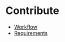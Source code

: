 # Contribute

* [Workflow](https://github.com/open-cooperative-ecosystem/docs/tree/bd8b2402f315f37cd3fd434075da9ddd8d3f7190/Contribute/team_workflow.md)
* [Requirements](requirements.md)

